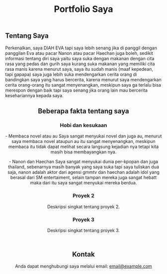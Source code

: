 <!DOCTYPE html>
<html lang="id">
<head>
    <meta charset="UTF-8">
    <meta name="viewport" content="width=device-width, initial-scale=1.0">
</head>
<body>

<header>
    <h1>Portfolio Saya</h1>
</header>

<div class="container">
    <div class="section" id="about">
        <h2>Tentang Saya</h2>
        <p>Perkenalkan, saya DIAH EVA tapi saya lebih senang jika di panggil dengan panggilan Eva atau pacar Nanon atau pacar Haechan juga boleh, sedikit informasi tentang diri saya yaitu saya suka dengan makanan dengan cita rasa yang pedas dan gurih saya kurang suka makanan yang memiliki cita rasa manis karena menurut saya, saya itu sudah manis (maaf kepedean, tapi gapapa) saya juga lebih suka mendengarkan cerita orang di bandingkan saya yang harus bercerita, karena menurut saya mendengarkan cerita orang-orang itu sangat menyenangkan, meskipun saya ga terlalu bisa merespon dengan baik tapi saya senang jika orang lain mau bercerita kesehariannya kepada saya.</p>
    </div>

<header>
        <h2>Beberapa fakta tentang saya</h2>
        <div class="project">
            <div class="project-item">
                <h3>Hobi dan kesukaan</h3>
                <p>- Membaca novel atau au
                Saya sangat menyukai novel dan juga au, menurut saya membaca novel ataupun au itu sangat menyenangkan, meskipun membaca itu tidak dapat melihat secara langsung kejadian nya tetapi kita masih bisa membayangkan nya.
                </p>
               <p>- Nanon dan Haechan
                Saya sangat menyukai dunia per-kpopan dan juga thailand, sebenarnya masih banyak yang saya suka tapi saya tuliskan dua saja, nanon adalah aktor dari agensi gmmtv dan haechan adalah idol yang berasal dari SM entertaiment, selain tampan mereka juga sangat hebatt maka dari itu saya sangat menyukai mereka berdua.</p>
            </div>
            <div class="project-item">
                <h3>Proyek 2</h3>
                <p>Deskripsi singkat tentang proyek 2.</p>
            </div>
            <div class="project-item">
                <h3>Proyek 3</h3>
                <p>Deskripsi singkat tentang proyek 3.</p>
            </div>
        </div>
</header>
<header>
        <h2>Kontak</h2>
        <p>Anda dapat menghubungi saya melalui email: <a href="mailto:email@example.com">email@example.com</a></p>
</header>

</body>
</html>
